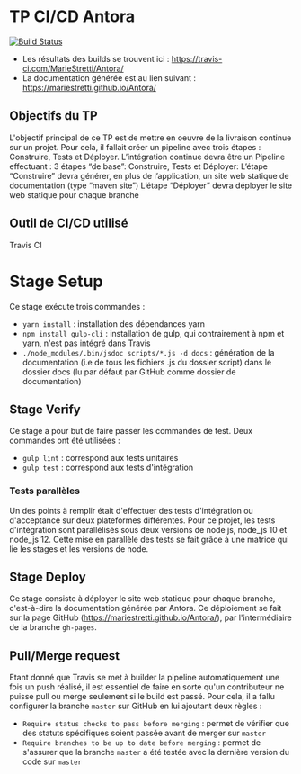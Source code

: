 # TP CI/CD Antora

[![Build Status](https://travis-ci.com/MarieStretti/Antora.svg?branch=master)](https://travis-ci.com/MarieStretti/Antora)

* Les résultats des builds se trouvent ici : https://travis-ci.com/MarieStretti/Antora/
* La documentation générée est au lien suivant : https://mariestretti.github.io/Antora/

## Objectifs du TP

L'objectif principal de ce TP est de mettre en oeuvre de la livraison continue sur un projet. Pour cela, il fallait créer un pipeline avec trois étapes : Construire, Tests et Déployer.
L’intégration continue devra être un Pipeline effectuant :
3 étapes “de base”: Construire, Tests et Déployer:
L’étape “Construire” devra générer, en plus de l’application, un site web statique de documentation (type “maven site”)
L’étape “Déployer” devra déployer le site web statique pour chaque branche


## Outil de CI/CD utilisé

Travis CI

# Stage Setup

Ce stage exécute trois commandes :
* `yarn install` : installation des dépendances yarn
* `npm install gulp-cli` : installation de gulp, qui contrairement à npm et yarn, n'est pas intégré dans Travis
* `./node_modules/.bin/jsdoc scripts/*.js -d docs` : génération de la documentation (i.e de tous les fichiers .js du dossier script) dans le dossier docs (lu par défaut par GitHub comme dossier de documentation)

## Stage Verify

Ce stage a pour but de faire passer les commandes de test.
Deux commandes ont été utilisées :
* `gulp lint` : correspond aux tests unitaires
* `gulp test` : correspond aux tests d'intégration

### Tests parallèles

Un des points à remplir était d'effectuer des tests d'intégration ou d'acceptance sur deux plateformes différentes. Pour ce projet, les tests d'intégration sont parallélisés sous deux versions de node js, node_js 10 et node_js 12. Cette mise en parallèle des tests se fait grâce à une matrice qui lie les stages et les versions de node.

## Stage Deploy

Ce stage consiste à déployer le site web statique pour chaque branche, c'est-à-dire la documentation générée par Antora. Ce déploiement se fait sur la page GitHub (https://mariestretti.github.io/Antora/), par l'intermédiaire de la branche `gh-pages`.

## Pull/Merge request
Etant donné que Travis se met à builder la pipeline automatiquement une fois un push réalisé, il est essentiel de faire en sorte qu'un contributeur ne puisse pull ou merge seulement si le build est passé. Pour cela, il a fallu configurer la branche `master` sur GitHub en lui ajoutant deux règles :
* `Require status checks to pass before merging` : permet de vérifier que des statuts spécifiques soient passée avant de merger sur `master`
* `Require branches to be up to date before merging` : permet de s'assurer que la branche `master` a été testée avec la dernière version du code sur `master` 
